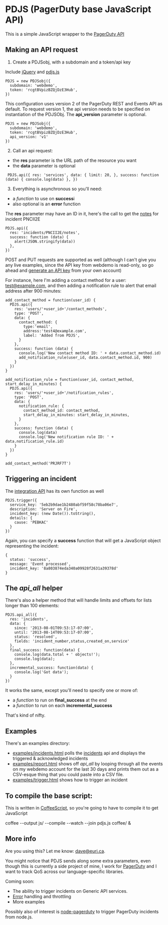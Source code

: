 PDJS (PagerDuty base JavaScript API)
====

This is a simple JavaScript wrapper to the [PagerDuty API](http://developer.pagerduty.com/)

## Making an API request

1. Create a PDJSobj, with a subdomain and a token/api key

Include [jQuery](http://jquery.com/) and [pdjs.js](http://eurica.github.io/pdjs/js/pdjs.js)

    PDJS = new PDJSobj({
      subdomain: 'webdemo',
      token: 'rcgtBVpizBZQjDzE3Hub',
    })
    
  This configuration uses version 2 of the PagerDuty REST and Events API as default. To request version 1, the api version needs to be specified on instantiation of the PDJSObj. The **api_version** parameter is optional.
  

    PDJS = new PDJSobj({
      subdomain: 'webdemo',
      token: 'rcgtBVpizBZQjDzE3Hub',
      api_version: 'v1'
    })
    
2. Call an api request:
  * the **res** parameter is the URL path of the resource you want
  * the **data** parameter is optional

   ` PDJS.api({
      res: 'services',
      data: {
        limit: 20,
      },
      success: function (data) {
        console.log(data)
      },
    })`
    
3. Everything is asynchronous so you'll need:
  * a *function* to use on **success**i
  * also optional is an **error** function

The **res** parameter may have an ID in it, here's the call to get the [notes](http://developer.pagerduty.com/documentation/rest/incidents/notes/list) for incident PNCII2E

    PDJS.api({
      res: 'incidents/PNCII2E/notes',
      success: function (data) {
        alert(JSON.stringify(data))
      },
    })

POST and PUT requests are supported as well (although I can't give you any live examples, since the API key from webdemo is read-only, so go ahead and [generate an API key](http://support.pagerduty.com/entries/23761081-Generating-an-API-Key) from your own account)

For instance, here I'm adding a contact method for a user: test@example.com, and then adding a notification rule to alert that email address after 900 minutes:

    add_contact_method = function(user_id) {
      PDJS.api({
        res: 'users/'+user_id+'/contact_methods',
        type: 'POST',
        data: {
          contact_method: {
            type:'email',
            address:'test4@example.com',
            label: 'Added from PDJS',
          }
        },
        success: function (data) {
          console.log('New contact method ID: ' + data.contact_method.id)
          add_notification_rule(user_id, data.contact_method.id, 900)
        }
      })
    }

    add_notification_rule = function(user_id, contact_method, start_delay_in_minutes) {
      PDJS.api({
        res: 'users/'+user_id+'/notification_rules',
        type: 'POST',
        data: {
          notification_rule: {
            contact_method_id: contact_method,
            start_delay_in_minutes: start_delay_in_minutes,
          }
        },
        success: function (data) {
          console.log(data)
          console.log('New notification rule ID: ' + data.notification_rule.id)
        }
      })
    }

    add_contact_method('PRJRF7T')

## Triggering an incident

The [integration API](http://developer.pagerduty.com/documentation/integration/events) has its own function as well

    PDJS.trigger({
      service_key: '5eb2b9dae1b2480abf59f58c78ba06e7',
      description: 'Server on Fire',
      incident_key: (new Date()).toString(),
      details: {
        cause: 'PEBKAC'
      }
    })

Again, you can specify a **success** function that will get a JavaScript object representing the incident:

    {
      status: 'success',
      message: 'Event processed',
      incident_key: '8a803874eda340a09928f2631a39378d'
    }

## The *api_all* helper

There's also a helper method that will handle limits and offsets for lists longer than 100 elements:

    PDJS.api_all({
      res: 'incidents',
      data: {
        since: '2013-08-01T09:53:17-07:00',
        until: '2013-08-14T09:53:17-07:00',
        status: 'resolved',
        fields: 'incident_number,status,created_on,service'
      },
      final_success: function(data) {
        console.log(data.total + ' objects!');
        console.log(data);
      },
      incremental_success: function(data) {
        console.log('Got data');
      }
    })

It works the same, except you'll need to specify one or more of:

  * a *function* to run on **final_success** at the end
  * a *function* to run on each **incremental_success**

That's kind of nifty.

## Examples

There's an examples directory:

  * [examples/incidents.html](http://eurica.github.io/pdjs/examples/incidents.html) polls the [incidents](http://developer.pagerduty.com/documentation/rest/incidents/list) api and displays the triggered & acknowledged incidents
  * [examples/report.html](http://eurica.github.io/pdjs/examples/report.html) shows off *api_all* by looping through all the events on my webdemo account for the last 30 days and prints them out as a CSV-esque thing that you could paste into a CSV file.
  * [examples/trigger.html](http://eurica.github.io/pdjs/examples/trigger.html) shows how to trigger an incident

## To compile the base script:
This is written in [CoffeeScript](http://coffeescript.org/), so you're going to have to compile it to get JavaScript

coffee --output js/ --compile --watch --join pdjs.js coffee/ &

## More info

Are you using this?  Let me know: [dave@euri.ca](mailto:dave@euri.ca).

You might notice that PDJS sends along some extra parameters, even though this is currently a side project of mine, I work for [PagerDuty](http://www.pagerduty.com) and I want to track QoS across our language-specific libraries.

Coming soon:

  * The ability to trigger incidents on Generic API services.
  * [Error](http://developer.pagerduty.com/documentation/rest/errors) handling and throttling
  * More examples

Possibly also of interest is [node-pagerduty](https://github.com/Skomski/node-pagerduty) to trigger PagerDuty incidents from node.js.
